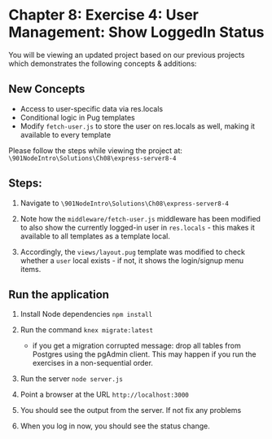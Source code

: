 # Chapter 8: Exercise 4: User Management: Show LoggedIn Status

You will be viewing an updated project based on our previous projects which demonstrates the following concepts & additions: 

## New Concepts
* Access to user-specific data via res.locals
* Conditional logic in Pug templates
* Modify `fetch-user.js` to store the user on res.locals as well, making it available to every template


Please follow the steps while viewing the project at:
`\901NodeIntro\Solutions\Ch08\express-server8-4`


## Steps:

1. Navigate to `\901NodeIntro\Solutions\Ch08\express-server8-4`

1. Note how the `middleware/fetch-user.js` middleware has been modified to also show the currently logged-in user in `res.locals` - this makes it available to all templates as a template local.

1. Accordingly, the `views/layout.pug` template was modified to check whether a `user` local exists - if not, it shows the login/signup menu items.

## Run the application
1. Install Node dependencies `npm install`
1. Run the command `knex migrate:latest`
   * if you get a migration corrupted message: drop all tables from Postgres using the pgAdmin client. This may happen if you run the exercises in a non-sequential order.

1. Run the server `node server.js`
1. Point a browser at the URL `http://localhost:3000`
1. You should see the output from the server. If not fix any problems
1. When you log in now, you should see the status change.
